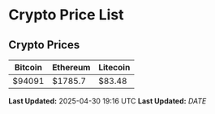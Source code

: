 # Crypto Price List

## Crypto Prices
| Bitcoin | Ethereum | Litecoin |
| ------- | -------- | -------- |
| $94091 | $1785.7 | $83.48 |
**Last Updated:** 2025-04-30 19:16 UTC
**Last Updated:** $DATE$
